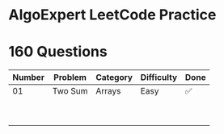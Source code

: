 # AlgoExpert LeetCode Practice
# 160 Questions

| Number | Problem | Category | Difficulty | Done |
|----------|----------|----------|----------| -------- |
|     01     | Two Sum         |  Arrays        |  Easy        |  ✅       |
|          |          |          |          ||
|          |          |          |          ||
|          |          |          |          ||
|          |          |          |          ||
|          |          |          |          ||
|          |          |          |          ||
|          |          |          |          ||
|          |          |          |          ||
|          |          |          |          ||
